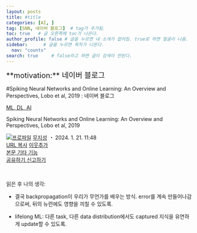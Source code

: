 ```yaml
---
layout: posts
title: #title
categories: [AI, ]
tag: [SNN, 네이버 블로그]  # tag가 추가됨.
toc: true   # 글 오른쪽에 toc가 나온다.
author_profile: false # 글을 누르면 내 소개가 없어짐. true로 하면 얼굴이 나옴.
sidebar:      # 글을 누르면 목차가 나온다.
  nav: "counts" 
search: true     # false라고 하면 글이 검색이 안된다.
---
```


<div class="notice--info" markdown="1" style='font-size: 20px'>
**motivation:** 네이버 블로그 
</div>




#Spiking Neural Networks and Online Learning: An Overview and Perspectives, Lobo et al, 2019 : 네이버 블로그
<div class="wrap_rabbit pcol2 _param(1) _postViewArea223329011505" id="post-view223329011505">
<!-- Rabbit HTML --><div class="se-viewer se-theme-default" lang="ko-KR">
<!-- SE_DOC_HEADER_START -->
<div class="se-component se-documentTitle se-l-default" id="SE-b82e20ca-dc3a-41a4-85ea-ad0a3dd227aa">
<div class="se-component-content">
<div class="se-section se-section-documentTitle se-l-default se-section-align-left">
<!-- -->
<div class="blog2_series">
<a class="pcol2" href="/PostList.naver?blogId=wys000112&amp;categoryNo=26&amp;from=postList" onclick="nclk_v2(this,'pst.category','','');">ML, DL, AI</a>
</div>
<div class="pcol1">
<!-- -->
<div class="se-module se-module-text se-title-text">
<p class="se-text-paragraph se-text-paragraph-align-" id="SE-b24cb59d-4415-4e4a-808e-6212133e8e3b" style=""><span class="se-fs- se-ff-" id="SE-393cc95b-eca0-40d1-b301-1ffdef8f8e9a" style=""><!-- -->Spiking Neural Networks and Online Learning: An Overview and Perspectives, Lobo et al, 2019<!-- --></span></p> </div>
<!-- -->
</div>
<div class="blog2_container">
<span class="writer">
<span class="area_profile"><a class="link" href="https://blog.naver.com/wys000112" onclick="nclk_v2(this,'pst.profile','','');" target="_top"><img alt="프로파일" class="img" src="https://blogpfthumb-phinf.pstatic.net/MjAyMjA1MjVfMTA0/MDAxNjUzNDcxMTU4NTkw.MKx5XZzKhkVnSwLw5O1NM-J45hdDNIrADB_V9VVQBOAg.OkL09v5VWJCO9xIBu4VTEzVASngUXGDvkf4D_exCZsEg.PNG.wys000112/%EB%AC%B4%EC%A7%80%EC%84%B1.png/%25EB%25AC%25B4%25EC%25A7%2580%25EC%2584%25B1.png?type=s1"/></a></span>
<span class="nick"><a class="link pcol2" href="https://blog.naver.com/wys000112" onclick="nclk_v2(this,'pst.username','','');" target="_top">무지성</a></span>
</span>
<i class="dot"> ・ </i>
<span class="se_publishDate pcol2">2024. 1. 21. 11:48</span>
</div>
<div class="blog2_post_function">
<a class="url pcol2 _setClipboard _returnFalse _se3copybtn _transPosition" href="#" id="copyBtn_223329011505" style="cursor:pointer;" title="https://blog.naver.com/wys000112/223329011505">URL 복사</a>
<a class="btn_buddy btn_addbuddy pcol2 _buddy_popup_btn _returnFalse" href="#" onclick="nclk_v2(this,'pst.addnei','','');"><i class="ico"></i> 이웃추가<i class="aline"></i></a>
<div class="overflow_menu">
<a area-expanded="false" area-haspopup="true" class="btn_overflow_menu _open_overflowmenu pcol2 _param(223329011505) _returnFalse" href="#" role="button"><span class="blind">본문 기타 기능</span></a>
<div area-hidden="true" class="lyr_overflow_menu" id="overflowmenu-223329011505">
<a class="naver-splugin btn_splugin share _title_share" data-canonical-url="https://blog.naver.com/wys000112/223329011505" data-likecontentsid="wys000112_223329011505" data-likeserviceid="BLOG" data-logdomain="https://proxy.blog.naver.com/spi/v1/api/shareLog" data-me-display="off" data-oninitialize="splugin_oninitialize(1);" data-option="{baseElement:'_title_spiButton', layerPosition:'outside-bottom', align:'right', marginLeft:0, marginTop:4}" data-style="unity" data-url="https://blog.naver.com/wys000112/223329011505" href="#" id="_title_spiButton" onclick="return false;">
                   공유하기
                <span class="ico_share _title_share_icon"></span>
</a>
<a class="_report _param(https://srp2.naver.com/report?svc=BLG&amp;exit=close&amp;ctype=AA01&amp;cwriterenc=5Qy3DNgaMZYtD7p9G2Kd0GcyWVtY%2FVSSyBe1hTGLhKY%3D&amp;ctitle=Spiking%20Neural%20Networks%20and%20Online%20Learning%3A%20An%20Overview%20and%20Perspectives%2C%20Lobo%20et%20al%2C%202019&amp;cwriter=wys0*****&amp;dark=disable&amp;memtype=Y&amp;env=pc&amp;cnickname=wys0*****&amp;vsvc=BLG&amp;cid=wys000112%40%4051896191%40%40mylog%40%40223329011505) _returnFalse" href="#">신고하기<span class="ico_report"></span></a>
</div>
</div>
<input alt="url" class="copyTargetUrl" style="display:none;" title="URL 복사" type="text" value="https://blog.naver.com/wys000112/223329011505"/>
</div>
<!-- -->
</div>
</div>
</div>
<!-- B2C 상품 -->
<!-- _BLOG_CONTENTS_HEADER_TAIL -->
<!-- SE_DOC_HEADER_END -->
<div class="se-main-container">
<div class="se-component se-text se-l-default" id="SE-4bcb1472-3500-418e-aebb-106ff5d05171">
<div class="se-component-content">
<div class="se-section se-section-text se-l-default">
<div class="se-module se-module-text">
<!-- SE-TEXT { --><p class="se-text-paragraph se-text-paragraph-align-" id="SE-ffe084dc-d546-4db5-acc4-50eef96d67a0" style=""><span class="se-fs- se-ff-" id="SE-5444b4b3-6c34-4237-9106-5c73ab53fe34" style="">​</span></p><p class="se-text-paragraph se-text-paragraph-align-" id="SE-74ca6430-0c92-4fa1-8368-c2fe8438288d" style=""><span class="se-fs- se-ff-" id="SE-ab85e12b-ec6d-4d6e-a7d9-cd1b8a482a55" style="">읽은 후 나의 생각: </span></p><ul class="se-text-list se-text-list-type-bullet-disc"><li class="se-text-list-item"><p class="se-text-paragraph se-text-paragraph-align-" id="SE-c68310e3-9708-4342-afab-e3f50c4a311c" style=""><span class="se-fs- se-ff-" id="SE-f918acd5-4a78-43c3-a341-7f47f2e1c707" style="">결국 backpropagation이 우리가 무언가를 배우는 방식. error를 계속 만들어나감으로써, 뒤의 뉴런에도 영향을 끼칠 수 있도록. </span></p></li><li class="se-text-list-item"><p class="se-text-paragraph se-text-paragraph-align-" id="SE-20deb27f-be1f-4fb2-ad76-be85ee00d1be" style=""><span class="se-fs- se-ff-" id="SE-171bd415-abb7-42bb-b2e4-a7defe8f5113" style="">lifelong ML: 다른 task, 다른 data distribution에서도 captured 지식을 유연하게 update할 수 있도록.</span></p></li></ul><!-- } SE-TEXT -->
</div>
</div>
</div>
</div> </div>
</div>
</div>